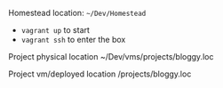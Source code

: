 

Homestead location: `~/Dev/Homestead`
+ `vagrant up` to start
+ `vagrant ssh` to enter the box

Project physical location
~/Dev/vms/projects/bloggy.loc

Project vm/deployed location
/projects/bloggy.loc
